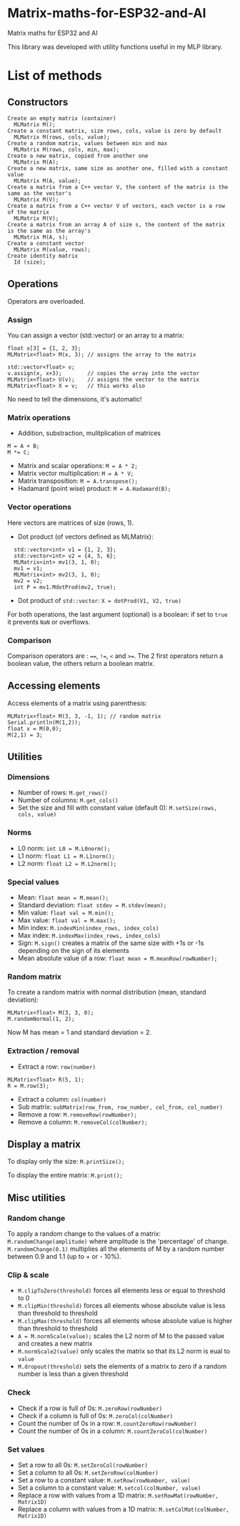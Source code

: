 # Matrix-maths-for-ESP32-and-AI

Matrix maths for ESP32 and AI

This library was developed with utility functions useful in my MLP library.

# List of methods

## Constructors

    Create an empty matrix (container)
      MLMatrix M();
    Create a constant matrix, size rows, cols, value is zero by default
      MLMatrix M(rows, cols, value);
    Create a random matrix, values between min and max
      MLMatrix M(rows, cols, min, max);
    Create a new matrix, copied from another one
      MLMatrix M(A);
    Create a new matrix, same size as another one, filled with a constant value
      MLMatrix M(A, value);
    Create a matrix from a C++ vector V, the content of the matrix is the same as the vector's
      MLMatrix M(V);
    Create a matrix from a C++ vector V of vectors, each vector is a row of the matrix
      MLMatrix M(V);
    Create a matrix from an array A of size s, the content of the matrix is the same as the array's
      MLMatrix M(A, s);
    Create a constant vector
      MLMatrix M(value, rows);
    Create identity matrix
      Id (size);


## Operations

Operators are overloaded.

### Assign

You can assign a vector (std::vector) or an array to a matrix:

```
float x[3] = {1, 2, 3};
MLMatrix<float> M(x, 3); // assigns the array to the matrix

std::vector<float> v;
v.assign(x, x+3);        // copies the array into the vector
MLMatrix<float> U(v);    // assigns the vector to the matrix
MLMatrix<float> X = v;   // this works also
```

No need to tell the dimensions, it's automatic!

### Matrix operations

- Addition, substraction, mulitplication of matrices

```
M = A + B;
M *= C;
```

- Matrix and scalar operations: `M = A * 2;`
- Matrix vector multiplication: `M = A * V;`
- Matrix transposition: `M = A.transpose();`
- Hadamard (point wise) product: `M = A.Hadamard(B);`

### Vector operations

Here vectors are matrices of size (rows, 1).

- Dot product (of vectors defined as MLMatrix):

```
  std::vector<int> v1 = {1, 2, 3};
  std::vector<int> v2 = {4, 5, 6};
  MLMatrix<int> mv1(3, 1, 0);
  mv1 = v1;
  MLMatrix<int> mv2(3, 1, 0);
  mv2 = v2;
  int P = mv1.MdotProd(mv2, true);
```

- Dot product of `std::vector`: `X = dotProd(V1, V2, true)`

For both operations, the last argument (optional) is a boolean: if set to `true` it prevents `NaN` or overflows.

### Comparison

Comparison operators are : `==`, `!=`, `<` and `>=`. The 2 first operators return a boolean value, the others return a boolean matrix.

## Accessing elements

Access elements of a matrix using parenthesis:

```
MLMatrix<float> M(3, 3, -1, 1); // random matrix
Serial.println(M(1,2));
float x = M(0,0);
M(2,1) = 3;
```

## Utilities

### Dimensions

- Number of rows: `M.get_rows()`
- Number of columns: `M.get_cols()`
- Set the size and fill with constant value (default 0): `M.setSize(rows, cols, value)`

### Norms

- L0 norm: `int L0 = M.L0norm();`
- L1 norm: `float L1 = M.L1norm();`
- L2 norm: `float L2 = M.L2norm();`

### Special values

- Mean: `float mean = M.mean();`
- Standard deviation: `float stdev = M.stdev(mean);`
- Min value: `float val = M.min();`
- Max value: `float val = M.max();`
- Min index: `M.indexMin(index_rows, index_cols)`
- Max index: `M.indexMax(index_rows, index_cols)`
- Sign: `M.sign()` creates a matrix of the same size with +1s or -1s depending on the sign of its elements
- Mean absolute value of a row: `float mean = M.meanRow(rowNumber);`

### Random matrix

To create a random matrix with normal distribution (mean, standard deviation):

```
MLMatrix<float> M(3, 3, 0);
M.randomNormal(1, 2);
```

Now M has mean = 1 and standard deviation = 2.

### Extraction / removal

- Extract a row: `row(number)`

```MLMatrix<float> M(5, 5, 0, 1); // random values between 0 and 1
MLMatrix<float> R(5, 1);
R = M.row(3);
```

- Extract a column: `col(number)`
- Sub matrix: `subMatrix(row_from, row_number, col_from, col_number)`
- Remove a row: `M.removeRow(rowNumber);`
- Remove a column: `M.removeCol(colNumber);`

## Display a matrix

To display only the size: `M.printSize();`

To display the entire matrix: `M.print();`

## Misc utilities

### Random change

To apply a random change to the values of a matrix: `M.randomChange(amplitude)` where amplitude is the 'percentage' of change.
`M.randomChange(0.1)` multiplies all the elements of M by a random number between 0.9 and 1.1 (up to + or - 10%).

### Clip & scale

- `M.clipToZero(threshold)` forces all elements less or equal to threshold to 0
- `M.clipMin(threshold)` forces all elements whose absolute value is less than threshold to threshold
- `M.clipMax(threshold)` forces all elements whose absolute value is higher than threshold to threshold
- `A = M.normScale(value);` scales the L2 norm of M to the passed value and creates a new matrix
- `M.normScale2(value)` only scales the matrix so that its L2 norm is eual to `value`
- `M.dropout(threshold)` sets the elements of a matrix to zero if a random number is less than a given threshold

### Check

- Check if a row is full of 0s: `M.zeroRow(rowNumber)`
- Check if a column is full of 0s: `M.zeroCol(colNumber)`
- Count the number of 0s in a row: `M.countZeroRow(rowNumber)`
- Count the number of 0s in a column: `M.countZeroCol(colNumber)`

### Set values

- Set a row to all 0s: `M.setZeroCol(rowNumber)`
- Set a column to all 0s: `M.setZeroRow(colNumber)`
- Set a row to a constant value: `M.setRow(rowNumber, value)`
- Set a column to a constant value: `M.setcol(colNumber, value)`
- Replace a row with values from a 1D matrix: `M.setRowMat(rowNumber, Matrix1D)`
- Replace a column with values from a 1D matrix: `M.setColMat(colNumber, Matrix1D)`
